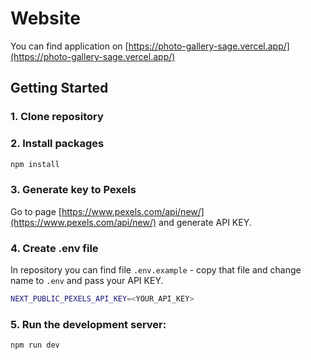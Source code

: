 # Website
You can find application on [https://photo-gallery-sage.vercel.app/](https://photo-gallery-sage.vercel.app/)

## Getting Started

### 1. Clone repository
### 2. Install packages
```bash
npm install
```

### 3. Generate key to Pexels
Go to page [https://www.pexels.com/api/new/](https://www.pexels.com/api/new/) and generate API KEY.

### 4. Create .env file
In repository you can find file `.env.example` - copy that file and change name to `.env` and pass your API KEY.
```bash
NEXT_PUBLIC_PEXELS_API_KEY=<YOUR_API_KEY>
```
### 5. Run the development server:
```bash
npm run dev
```
